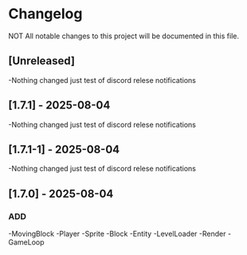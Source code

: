 # Changelog

NOT All notable changes to this project will be documented in this file.

## [Unreleased]

-Nothing changed just test of discord relese notifications

## [1.7.1] - 2025-08-04

-Nothing changed just test of discord relese notifications

## [1.7.1-1] - 2025-08-04

-Nothing changed just test of discord relese notifications

## [1.7.0] - 2025-08-04

### ADD
-MovingBlock
-Player
-Sprite
-Block
-Entity
-LevelLoader
-Render
-GameLoop

